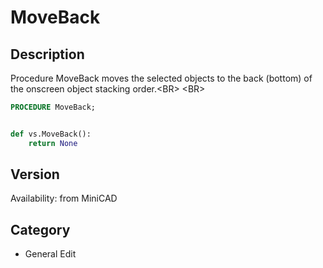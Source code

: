 # MoveBack

## Description
Procedure MoveBack moves the selected objects to the back (bottom) of the onscreen object stacking order.&lt;BR&gt;
&lt;BR&gt;


```pascal
PROCEDURE MoveBack;
```

```python

def vs.MoveBack():
    return None
```

## Version
Availability: from MiniCAD
## Category
* General Edit

